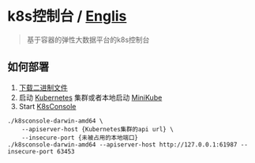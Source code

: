# k8s控制台 / [Englis](./README.md)
> 基于容器的弹性大数据平台的k8s控制台

## 如何部署
1. [下载二进制文件](https://github.com/wzt3309/k8sconsole/releases)
2. 启动 [Kubernetes](https://github.com/kubernetes/kubernetes) 集群或者本地启动 [MiniKube](https://github.com/kubernetes/minikube)
3. Start [K8sConsole](https://github.com/hbulpf/k8sconsole)
```
./k8sconsole-darwin-amd64 \
	--apiserver-host {Kubernetes集群的api url} \
	--insecure-port {未被占用的本地端口}
./k8sconsole-darwin-amd64 --apiserver-host http://127.0.0.1:61987 --insecure-port 63453
```